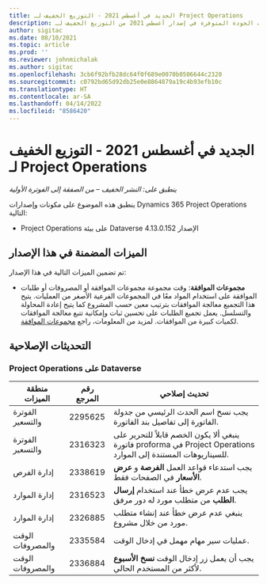 ```yaml
---
title: الجديد في أغسطس 2021 - التوزيع الخفيف لـ Project Operations
description: يوفر هذا الموضوع معلومات حول تحديثات الجودة المتوفرة في إصدار أغسطس 2021 من التوزيع الخفيف لـ Project Operations.
author: sigitac
ms.date: 08/10/2021
ms.topic: article
ms.prod: ''
ms.reviewer: johnmichalak
ms.author: sigitac
ms.openlocfilehash: 3cb6f92bfb28dc64f0f689e0070b0506644c2320
ms.sourcegitcommit: c0792bd65d92db25e0e8864879a19c4b93efb10c
ms.translationtype: HT
ms.contentlocale: ar-SA
ms.lasthandoff: 04/14/2022
ms.locfileid: "8586420"
---
```

# <a name="whats-new-august-2021---project-operations-lite-deployment"></a>الجديد في أغسطس 2021 - التوزيع الخفيف لـ Project Operations

_ينطبق على: النشر الخفيف – من الصفقة إلى الفوترة الأولية_

ينطبق هذه الموضوع على مكونات وإصدارات Dynamics 365 Project Operations التالية:

  - Project Operations على بيئة Dataverse الإصدار 4.13.0.152

## <a name="features-included-in-this-release"></a>الميزات المضمنة في هذا الإصدار

تم تضمين الميزات التالية في هذا الإصدار:

- **مجموعات الموافقة**: وقت مجموعة مجموعات الموافقة أو المصروفات أو طلبات الموافقة على استخدام المواد معًا في المجموعات الفرعية الأصغر من العمليات. يتيح هذا التجميع معالجة الموافقات بترتيب معين حسب المشروع كما يتيح إعادة المحاولة والتسلسل. يعمل تجميع الطلبات على تحسين ثبات وإمكانية تتبع معالجة الموافقات لكميات كبيرة من الموافقات. لمزيد من المعلومات، راجع [مجموعات الموافقة](../../approvals/approval-sets.md).

## <a name="quality-updates"></a>التحديثات الإصلاحية

### <a name="project-operations-on-dataverse"></a>Project Operations على Dataverse

| **منطقة الميزات** | **رقم المرجع** | **تحديث إصلاحي** |
| --- | --- | --- |
| الفوترة والتسعير | 2295625 | يجب نسخ اسم الحدث الرئيسي من جدولة الفاتورة إلى تفاصيل بند الفاتورة. |
| الفوترة والتسعير | 2316323 | ينبغي ألا يكون الخصم قابلاً للتحرير على فاتورة proforma في Project Operations للسيناريوهات المستندة إلى الموارد. |
| إدارة الفرص | 2338619 | يجب استدعاء قواعد العمل **الفرصة** و **عرض الأسعار** في الصفحات فقط. |
| إدارة الموارد | 2316523 | يجب عدم عرض خطأ عند استخدام **إرسال الطلب** من متطلب مورد له دور مرفق. |
| إدارة الموارد | 2326885 | ينبغي عدم عرض خطأ عند إنشاء متطلب مورد من خلال مشروع. |
| الوقت والمصروفات | 2335584 | عمليات سير مهام مهمل في إدخال الوقت. |
| الوقت والمصروفات | 2336884 | يجب أن يعمل زر إدخال الوقت **نسخ الأسبوع** لأكثر من المستخدم الحالي. |
